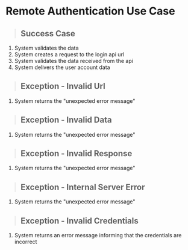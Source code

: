 # Remote Authentication Use Case

> ## Success Case
1. System validates the data
2. System creates a request to the login api url
3. System validates the data received from the api
4. System delivers the user account data

> ## Exception - Invalid Url
1. System returns the "unexpected error message"

> ## Exception - Invalid Data
1. System returns the "unexpected error message"

> ## Exception - Invalid Response
1. System returns the "unexpected error message"

> ## Exception - Internal Server Error
1. System returns the "unexpected error message"

> ## Exception - Invalid Credentials
1. System returns an error message informing that the credentials are incorrect